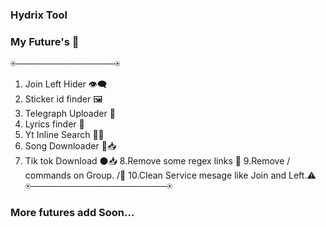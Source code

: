 ### Hydrix Tool

### My Future's 🌟
⍟────────────────⍟
1. Join Left Hider 👁️‍🗨️
2. Sticker id finder 🖼️
3. Telegraph Uploader 📜
4. Lyrics finder 🎼
5. Yt Inline Search 🔴🔎
6. Song Downloader 🎵📥
7. Tik tok Download ⚫📥
8.Remove some regex links 🔗
9.Remove / commands on Group. /🚫
10.Clean Service mesage like Join and Left.⚠️
⍟──────────────────────⍟
### More futures add Soon...
